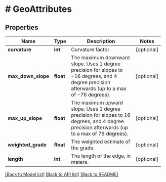 # # GeoAttributes

## Properties

Name | Type | Description | Notes
------------ | ------------- | ------------- | -------------
**curvature** | **int** | Curvature factor. | [optional]
**max_down_slope** | **float** | The maximum downward slope. Uses 1 degree precision for slopes to -16 degrees, and 4 degree precision afterwards (up to a max of -76 degrees). | [optional]
**max_up_slope** | **float** | The maximum upward slope. Uses 1 degree precision for slopes to 16 degrees, and 4 degree precision afterwards (up to a max of 76 degrees). | [optional]
**weighted_grade** | **float** | The weighted estimate of the grade. | [optional]
**length** | **int** | The length of the edge, in meters. | [optional]

[[Back to Model list]](../../README.md#models) [[Back to API list]](../../README.md#endpoints) [[Back to README]](../../README.md)
